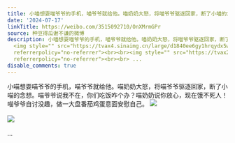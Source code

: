 ```yaml
---
title: 小喵想耍喵爷爷的手机，喵爷爷就给他。喵奶奶大怒，将喵爷爷驱逐回家，断了小喵的念想。喵爷爷说我不在，你们吃饭咋个办？喵奶奶说你放心，现在饿不死人！喵爷爷...
date: '2024-07-17'
linkTitle: https://weibo.com/3515092710/OnXMrmGPr
source: 种豆得瓜谢不谦的微博
description: 小喵想耍喵爷爷的手机，喵爷爷就给他。喵奶奶大怒，将喵爷爷驱逐回家，断了小喵的念想。喵爷爷说我不在，你们吃饭咋个办？喵奶奶说你放心，现在饿不死人！喵爷爷自讨没趣，做一大盘番茄鸡蛋意面安慰自己。
  <img style="" src="https://tvax4.sinaimg.cn/large/d1840ee6gy1hrqydx5wgrj22bc3344qr.jpg"
  referrerpolicy="no-referrer"><br><br><img style="" src="https://tvax2.sinaimg.cn/large/d1840ee6gy1hrqydz0l7qj22eo37ke82.jpg"
  referrerpolicy="no-referrer"><br><br> ...
disable_comments: true
---
```

小喵想耍喵爷爷的手机，喵爷爷就给他。喵奶奶大怒，将喵爷爷驱逐回家，断了小喵的念想。喵爷爷说我不在，你们吃饭咋个办？喵奶奶说你放心，现在饿不死人！喵爷爷自讨没趣，做一大盘番茄鸡蛋意面安慰自己。 <img style="" src="https://tvax4.sinaimg.cn/large/d1840ee6gy1hrqydx5wgrj22bc3344qr.jpg" referrerpolicy="no-referrer"><br><br><img style="" src="https://tvax2.sinaimg.cn/large/d1840ee6gy1hrqydz0l7qj22eo37ke82.jpg" referrerpolicy="no-referrer"><br><br> ...